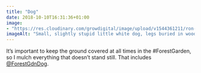 ```yaml
---
title: "Dog"
date: 2018-10-10T16:31:36+01:00
image: 
- "https://res.cloudinary.com/growdigital/image/upload/v1544361211/ron-31352130728.jpg"
imageAlt: "Small, slightly stupid little white dog, legs buried in wood chip"
---
```


It’s important to keep the ground covered at all times in the #ForestGarden, so I mulch everything that doesn’t stand still. That includes [@ForestGdnDog](https://twitter.com/forestgdndog).
